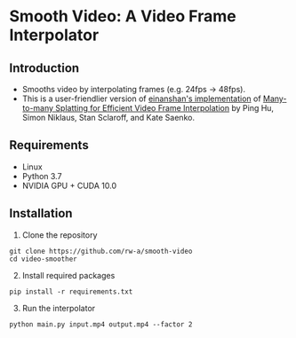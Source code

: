 # Smooth Video: A Video Frame Interpolator

## Introduction
 - Smooths video by interpolating frames (e.g. 24fps → 48fps). 
 - This is a user-friendlier version of [einanshan's implementation](https://github.com/feinanshan/M2M_VFI) of [Many-to-many Splatting for Efficient Video Frame Interpolation](https://arxiv.org/pdf/2204.03513.pdf%5D(https://openaccess.thecvf.com/content/CVPR2022/papers/Hu_Many-to-Many_Splatting_for_Efficient_Video_Frame_Interpolation_CVPR_2022_paper.pdf)) by Ping Hu, Simon Niklaus, Stan Sclaroff, and Kate Saenko. 

## Requirements
 - Linux
 - Python 3.7
 - NVIDIA GPU + CUDA 10.0

## Installation
1. Clone the repository
```
git clone https://github.com/rw-a/smooth-video
cd video-smoother
```
2. Install required packages
```
pip install -r requirements.txt
```
3. Run the interpolator
```
python main.py input.mp4 output.mp4 --factor 2
```
